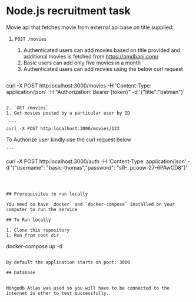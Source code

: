 # Node.js recruitment task

Movie api that fetches movie from external api base on title supplied:

1. `POST /movies`
   1. Authenticated users can add movies based on title provided and additional movies is fetched from    https://omdbapi.com/ 
   2. Basic users can add only five movies in a month
   3. Authenticated users can add movies using the below curl request
  
   ```
 curl -X POST http:localhost:3000/movies
   -H 'Content-Type: application/json'
   -H "Authorization: Bearer {token}"
   -d '{"title":"batman"}'
   ```

2. `GET /movies`
   1. Get movies posted by a particular user by ID
   
    ```
 curl -X POST http:localhost:3000/movies/123

   ```


To Authorize user kindly use the curl request below

    ```
curl -X POST http:localhost:3000/auth
   -H 'Content-Type: application/json'
   -d '{"username": "basic-thomas","password": "sR-_pcoow-27-6PAwCD8"}'

   ```



## Prerequisites to run locally

You need to have `docker` and `docker-compose` installed on your computer to run the service

## To Run locally

1. Clone this repository
1. Run from root dir

```
docker-compose up -d
```

By default the application starts on port: 3000

## Database 


Mongodb Atlas was used so you will have to be connected to the internet in other to test successfully.
